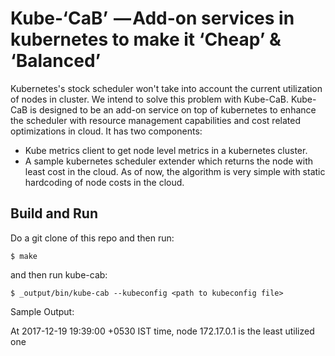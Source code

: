 # Kube-‘CaB’  — Add-on services in kubernetes to make it ‘Cheap’ & ‘Balanced’
Kubernetes's stock scheduler won't take into account the current utilization of nodes in cluster. We intend to solve this problem with Kube-CaB. Kube-CaB is designed to be an add-on service on top of kubernetes to enhance the  scheduler with resource management capabilities and cost related optimizations in cloud. It has two components:
- Kube metrics client to get node level metrics in a kubernetes cluster.
- A sample kubernetes scheduler extender which returns the node with least cost in the cloud. As of now, the algorithm is very simple with static hardcoding of node costs in the cloud.

## Build and Run

 Do a git clone of this repo and then run:

```
$ make
```
and then run kube-cab:

```
$ _output/bin/kube-cab --kubeconfig <path to kubeconfig file>
```

Sample Output:

At 2017-12-19 19:39:00 +0530 IST time, node 172.17.0.1 is the least utilized one


